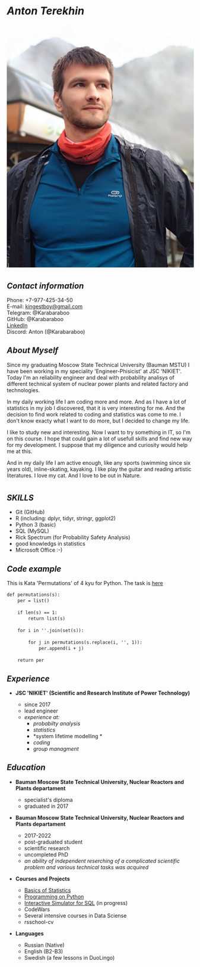 # ***Anton Terekhin*** ![](\assets\img\img-cv.jpg)

## *Contact information*

Phone: +7-977-425-34-50\
E-mail: kingestboy@gmail.com\
Telegram: @Karabaraboo\
GitHub: @Karabaraboo\
[LinkedIn](https://www.linkedin.com/in/antony-teryohin-107b13111/)\
Discord: Anton (@Karabaraboo)

## *About Myself*

Since my graduating Moscow State Technical University (Bauman MSTU) I have been working in my speciality 'Engineer-Phisicist' at JSC 'NIKIET'. Today I'm an reliability engineer and deal with probability analisys of different technical system of nuclear power plants and related factory and technologies.

In my daily working life I am coding more and more. And as I have a lot of statistics in my job I discovered, that it is very interesting for me. And the decision to find work related to coding and statistics was come to me. I don't know exacty what I want to do more, but I decided to change my life.

I like to study new and interesting. Now I want to try something in IT, so I'm on this course. I hope that could gain a lot of usefull skills and find new way for my development. I suppose that my diligence and curiosity would help me at this.

And in my daily life I am active enough, like any sports (swimming since six years old), inline-skating, kayaking. I like play the guitar and reading artistic literatures. I love my cat. And I love to be out in Nature.

#
## *SKILLS*

* Git (GitHub)
* R (including: dplyr, tidyr, stringr, ggplot2)
* Python 3 (basic)
* SQL (MySQL)
* Rick Spectrum (for Probability Safety Analysis)
* good knowledgs in statistics
* Microsoft Office :-) 

## *Code example*

This is Kata 'Permutations' of 4 kyu for Python.
The task is [here](https://www.codewars.com/kata/5254ca2719453dcc0b00027d/python)

```
def permutations(s):
    per = list()

    if len(s) == 1:
        return list(s)

    for i in ''.join(set(s)):

        for j in permutations(s.replace(i, '', 1)):
            per.append(i + j)

    return per
```
## *Experience*

- __JSC 'NIKIET' (Scientific and Research Institute of Power Technology)__
    
    - since 2017
    - lead engineer
    - *experience at:*
        - *probabilty analysis*
        - *statistics*
        - *system lifetime modelling *
        - *coding*
        - *group managment*
    
## *Education*
- __Bauman Moscow State Technical University, Nuclear Reactors and Plants departament__

    - specialist's diploma
    - graduated in 2017
    
- __Bauman Moscow State Technical University, Nuclear Reactors and Plants departament__

    - 2017-2022
    - post-graduated student
    - scientific research
    - uncompleted PhD
    - *an ability of independent reserching of a complicated scientific problem and various technical tasks was acquired*

- __Courses and Projects__

    - [Basics of Statistics](https://stepik.org/course/76/syllabus)
    - [Programming on Python](https://stepik.org/course/67/syllabus)
    - [Interactive Simulator for SQL](https://stepik.org/course/63054/syllabus) (in progress)
    - CodeWars
    - Several intensive courses in Data Sciense
    - rsschool-cv

- **Languages**

    - Russian (Native)
    - English (B2-B3)
    - Swedish (a few lessons in DuoLingo)



